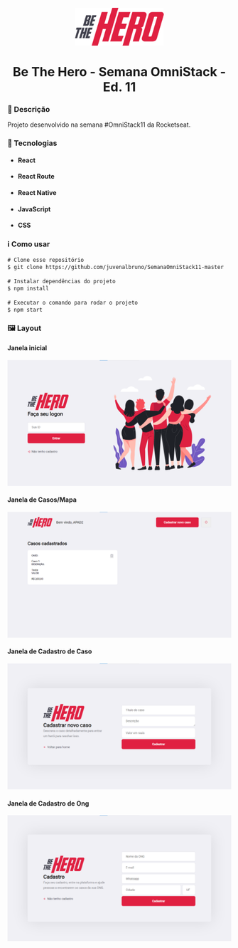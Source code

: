 <p align='center'><img width='200' src="./frontend/src/assets/logo.svg"></p>
<h1 align='center'>Be The Hero - Semana OmniStack - Ed. 11</h1>

<h3>🔖 Descrição</h3>
<p>Projeto desenvolvido na semana #OmniStack11 da Rocketseat.</p>

<h3>🚀 Tecnologias</h3>
<ul>
    <li><h4>React</h4></li>
    <li><h4>React Route</h4></li>
    <li><h4>React Native</h4></li>
    <li><h4>JavaScript</h4></li>
    <li><h4>CSS</h4></li>
</ul>

<h3>ℹ️ Como usar</h3>

    # Clone esse repositório
    $ git clone https://github.com/juvenalbruno/SemanaOmniStack11-master
    
    # Instalar dependências do projeto
    $ npm install
    
    # Executar o comando para rodar o projeto
    $ npm start

<h3>🖼 Layout</h3>
<h4>Janela inicial</h4>
<img src="./Be the Hero/Captura de tela 2020-11-05 165037.png">
<br/>
<h4>Janela de Casos/Mapa</h4>
<img src="./Be The Hero/Captura de tela 2020-11-05 165311.png">
<br/>
<h4>Janela de Cadastro de Caso </h4>
<img src="./Be The Hero/Captura de tela 2020-11-05 165152.png">
<br/> 
<h4>Janela de Cadastro de Ong</h4>
<img src="./Be The Hero/Be The Hero.png">
